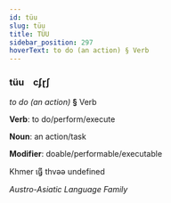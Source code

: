 ```yaml
---
id: tüu
slug: tüu
title: TÜU
sidebar_position: 297
hoverText: to do (an action) § Verb
---
```


### tüu&emsp;<span kind="abugida">cʄɽʃ</span>

*to do (an action)* **§** Verb

**Verb**: to do/perform/execute

**Noun**: an action/task

**Modifier**: doable/performable/executable

Khmer ធ្វើ thvəə undefined

*Austro-Asiatic Language Family*